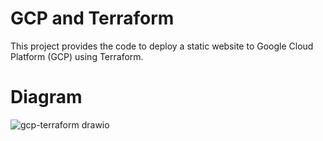 # GCP and Terraform

This project provides the code to deploy a static website to Google Cloud Platform (GCP) using Terraform.

# Diagram

![gcp-terraform drawio](https://github.com/AdamLisicki/gcp-terraform/assets/96197101/66cbc446-7065-4734-b21f-b423ffe156f2)

